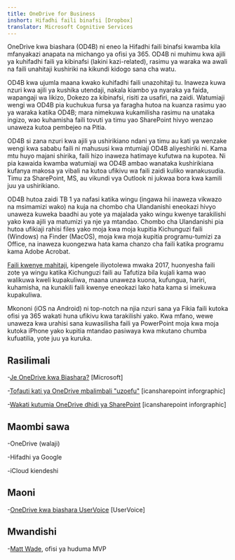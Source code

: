 ```yaml
---
title: OneDrive for Business
inshort: Hifadhi faili binafsi [Dropbox]
translator: Microsoft Cognitive Services
---
```



OneDrive kwa biashara (OD4B) ni eneo la Hifadhi faili binafsi kwamba kila mfanyakazi anapata na michango ya ofisi ya 365. OD4B ni muhimu kwa ajili ya kuhifadhi faili ya kibinafsi (lakini kazi-related), rasimu ya waraka wa awali na faili unahitaji kushiriki na kikundi kidogo sana cha watu.

OD4B kwa ujumla maana kwako kuhifadhi faili unazohitaji tu. Inaweza kuwa nzuri kwa ajili ya kushika utendaji, nakala kiambo ya nyaraka ya faida, wapangaji wa likizo, Dokezo za kibinafsi, risiti za usafiri, na zaidi. Watumiaji wengi wa OD4B pia kuchukua fursa ya faragha hutoa na kuanza rasimu yao ya waraka katika OD4B; mara nimekuwa kukamilisha rasimu na unataka ingizo, wao kuhamisha faili tovuti ya timu yao SharePoint hivyo wenzao unaweza kutoa pembejeo na Pitia.

OD4B si zana nzuri kwa ajili ya ushirikiano ndani ya timu au kati ya wenzake wengi kwa sababu faili ni mahususi kwa mtumiaji OD4B aliyeshiriki ni. Kama mtu huyo majani shirika, faili hizo inaweza hatimaye kufutwa na kupotea. Ni pia kawaida kwamba watumiaji wa OD4B ambao wanataka kushirikiana kufanya makosa ya vibali na kutoa ufikivu wa faili zaidi kuliko wanakusudia. Timu za SharePoint, MS, au vikundi vya Outlook ni jukwaa bora kwa kamili juu ya ushirikiano.

OD4B hutoa zaidi TB 1 ya nafasi katika wingu (ingawa hii inaweza vikwazo na msimamizi wako) na kuja na chombo cha Ulandanishi eneokazi hivyo unaweza kuweka baadhi au yote ya majalada yako wingu kwenye tarakilishi yako kwa ajili ya matumizi ya nje ya mtandao. Chombo cha Ulandanishi pia hutoa ufikiaji rahisi files yako moja kwa moja kupitia Kichunguzi faili (Windows) na Finder (MacOS), moja kwa moja kupitia programu-tumizi za Office, na inaweza kuongezwa hata kama chanzo cha faili katika programu kama Adobe Acrobat. 

[Faili kwenye mahitaji](https://blogs.office.com/en-us/2017/05/11/introducing-onedrive-files-on-demand-and-additional-features-making-it-easier-to-access-and-share-files/), kipengele iliyotolewa mwaka 2017, huonyesha faili zote ya wingu katika Kichunguzi faili au Tafutiza bila kujali kama wao walikuwa kweli kupakuliwa, maana unaweza kuona, kufungua, hariri, kuhamisha, na kunakili faili kwenye eneokazi lako hata kama si imekuwa kupakuliwa.

Mkononi (iOS na Android) ni top-notch na njia nzuri sana ya Fikia faili kutoka ofisi ya 365 wakati huna ufikivu kwa tarakilishi yako. Kwa mfano, wewe unaweza kwa urahisi sana kuwasilisha faili ya PowerPoint moja kwa moja kutoka iPhone yako kupitia mtandao pasiwaya kwa mkutano chumba kufuatilia, yote juu ya kuruka.

Rasilimali
---------

-[Je OneDrive kwa
    Biashara?](https://support.office.com/en-us/article/What-is-OneDrive-for-Business-187f90af-056f-47c0-9656-cc0ddca7fdc2)
    \[Microsoft\]

-[Tofauti kati ya OneDrive mbalimbali
    "uzoefu"](http://icsh.pt/OneDriveTree) \[icansharepoint
    inforgraphic\]

-[Wakati kutumia OneDrive dhidi ya SharePoint](http://icsh.pt/DocCircleOfLife) \[icansharepoint
    inforgraphic\]

Maombi sawa
--------------------

-OneDrive (walaji)

-Hifadhi ya Google

-iCloud kiendeshi

Maoni
---------

-[OneDrive kwa biashara UserVoice](https://onedrive.uservoice.com/forums/262982-onedrive/category/86090-onedrive-for-business)
    \[UserVoice\]

Mwandishi
---------

-[Matt Wade](https://www.linkedin.com/in/thatmattwade/), ofisi ya huduma MVP

